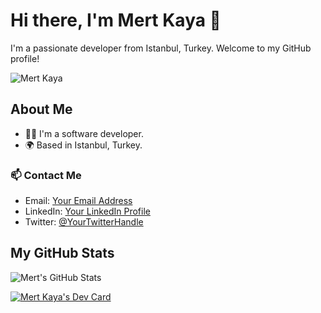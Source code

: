 # Hi there, I'm Mert Kaya 👋

I'm a passionate developer from Istanbul, Turkey. Welcome to my GitHub profile! 

![Mert Kaya](https://avatars.githubusercontent.com/u/98711447?s=400&u=69fa9771be5b0ae7d1d4d28f73c97045813268ac&v=4)

## About Me

- 👨‍💻 I'm a software developer.
- 🌍 Based in Istanbul, Turkey.

### 📫 Contact Me

- Email: [Your Email Address](mailto:youremail@example.com)
- LinkedIn: [Your LinkedIn Profile](https://www.linkedin.com/in/yourusername/)
- Twitter: [@YourTwitterHandle](https://twitter.com/yourusername)

<!-- If you have a portfolio, you can add it here -->
<!-- ## 🌐 [Portfolio](https://www.your-portfolio.com/) -->

## My GitHub Stats

![Mert's GitHub Stats](https://github-readme-stats.vercel.app/api?username=Corazon714&show_icons=true&hide_border=true)

[![Mert Kaya's Dev Card](https://api.daily.dev/devcards/9a27c62bba044ddca4b7a278a6f82380.png?r=don)](https://app.daily.dev/fruitslicer84)
